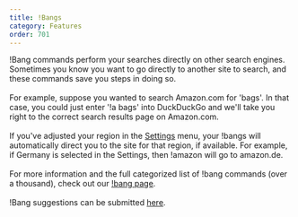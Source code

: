 ```yaml
---
title: !Bangs
category: Features
order: 701
---
```

<p>!Bang commands perform your searches directly on other search engines. Sometimes you know you want to go directly to another site to search, and these commands save you steps in doing so.<br><br>
For example, suppose you wanted to search Amazon.com for 'bags'. In that case, you could just enter '!a bags' into DuckDuckGo and we'll take you right to the correct search results page on Amazon.com.<br><br>
If you've adjusted your region in the <a href="https://duckduckgo.com/settings">Settings</a> menu, your !bangs will automatically direct you to the site for that region, if available. For example, if Germany is selected in the Settings, then !amazon will go to amazon.de.<br><br>
For more information and the full categorized list of !bang commands (over a thousand), check out our <a href="https://duckduckgo.com/bang.html">!bang page</a>.<br><br>
!Bang suggestions can be submitted <a href="https://duckduckgo.com/newbang.html">here</a>.</p>